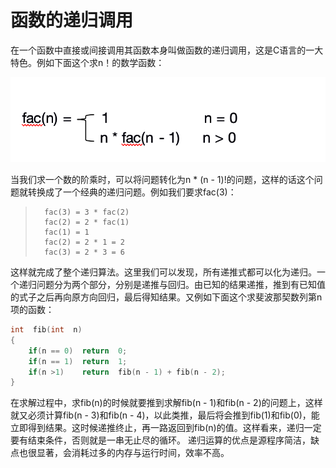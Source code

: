 # 函数的递归调用
在一个函数中直接或间接调用其函数本身叫做函数的递归调用，这是C语言的一大特色。例如下面这个求n！的数学函数：

![](img/4-2.png)

当我们求一个数的阶乘时，可以将问题转化为n * (n - 1)!的问题，这样的话这个问题就转换成了一个经典的递归问题。例如我们要求fac(3)：

>		fac(3) = 3 * fac(2)
>		fac(2) = 2 * fac(1)
>		fac(1) = 1
>		fac(2) = 2 * 1 = 2
>		fac(3) = 2 * 3 = 6

这样就完成了整个递归算法。这里我们可以发现，所有递推式都可以化为递归。一个递归问题分为两个部分，分别是递推与回归。由已知的结果递推，推到有已知值的式子之后再向原方向回归，最后得知结果。又例如下面这个求斐波那契数列第n项的函数：

```c	
int  fib(int  n)
{
    if(n == 0)	return  0;
    if(n == 1)	return  1;
    if(n >1)	return  fib(n - 1) + fib(n - 2);
}
```

在求解过程中，求fib(n)的时候就要推到求解fib(n - 1)和fib(n - 2)的问题上，这样就又必须计算fib(n - 3)和fib(n - 4)，以此类推，最后将会推到fib(1)和fib(0)，能立即得到结果。这时候递推终止，再一路返回到fib(n)的值。这样看来，递归一定要有结束条件，否则就是一串无止尽的循环。
递归运算的优点是源程序简洁，缺点也很显著，会消耗过多的内存与运行时间，效率不高。